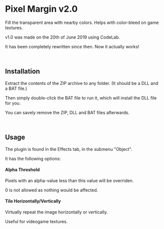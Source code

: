 # Pixel Margin v2.0
Fill the transparent area with nearby colors. Helps with color-bleed on game textures.

v1.0 was made on the 20th of June 2019 using CodeLab.

It has been completely rewritten since then. Now it actually works!

<br/>

## Installation
Extract the contents of the ZIP archive to any folder. (It should be a DLL and a BAT file.)

Then simply double-click the BAT file to run it, which will install the DLL file for you.

You can savely remove the ZIP, DLL and BAT files afterwards.

<br/>

## Usage
The plugin is found in the Effects tab, in the submenu "Object".

It has the following options:


#### Alpha Threshold
Pixels with an alpha-value less than this value will be overriden.

0 is not allowed as nothing would be affected.


#### Tile Horizontally/Vertically
Virtually repeat the image horizontally or vertically.

Useful for videogame textures.

